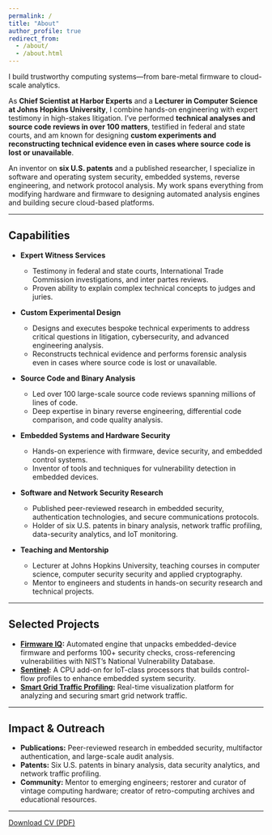 ```yaml
---
permalink: /
title: "About"
author_profile: true
redirect_from: 
  - /about/
  - /about.html
---
```


I build trustworthy computing systems—from bare-metal firmware to cloud-scale analytics.  

As **Chief Scientist at Harbor Experts** and a **Lecturer in Computer Science at Johns Hopkins University**, I combine hands-on engineering with expert testimony in high-stakes litigation. I’ve performed **technical analyses and source code reviews in over 100 matters**, testified in federal and state courts, and am known for designing **custom experiments and reconstructing technical evidence even in cases where source code is lost or unavailable**.  

An inventor on **six U.S. patents** and a published researcher, I specialize in software and operating system security, embedded systems, reverse engineering, and network protocol analysis. My work spans everything from modifying hardware and firmware to designing automated analysis engines and building secure cloud-based platforms.  

---

## Capabilities

- **Expert Witness Services**  
  - Testimony in federal and state courts, International Trade Commission investigations, and inter partes reviews.  
  - Proven ability to explain complex technical concepts to judges and juries.  

- **Custom Experimental Design**  
  - Designs and executes bespoke technical experiments to address critical questions in litigation, cybersecurity, and advanced engineering analysis.  
  - Reconstructs technical evidence and performs forensic analysis even in cases where source code is lost or unavailable.  

- **Source Code and Binary Analysis**  
  - Led over 100 large-scale source code reviews spanning millions of lines of code.  
  - Deep expertise in binary reverse engineering, differential code comparison, and code quality analysis.  

- **Embedded Systems and Hardware Security**  
  - Hands-on experience with firmware, device security, and embedded control systems.  
  - Inventor of tools and techniques for vulnerability detection in embedded devices.  

- **Software and Network Security Research**  
  - Published peer-reviewed research in embedded security, authentication technologies, and secure communications protocols.  
  - Holder of six U.S. patents in binary analysis, network traffic profiling, data-security analytics, and IoT monitoring.  

- **Teaching and Mentorship**  
  - Lecturer at Johns Hopkins University, teaching courses in computer science, computer security security and applied cryptography.  
  - Mentor to engineers and students in hands-on security research and technical projects.  

---

## Selected Projects

- **[Firmware IQ](https://harborlabs.com/firmwareiq/):** Automated engine that unpacks embedded-device firmware and performs 100+ security checks, cross-referencing vulnerabilities with NIST’s National Vulnerability Database.  
- **[Sentinel](https://scholar.google.com/citations?view_op=view_citation&hl=en&user=lmafl-QAAAAJ&citation_for_view=lmafl-QAAAAJ:eQOLeE2rZwMC):** A CPU add-on for IoT-class processors that builds control-flow profiles to enhance embedded system security.  
- **[Smart Grid Traffic Profiling](https://patents.google.com/patent/US9667521B2/en?oq=US+9%2c667%2c521+B2):** Real-time visualization platform for analyzing and securing smart grid network traffic.  

---

## Impact & Outreach

- **Publications:** Peer-reviewed research in embedded security, multifactor authentication, and large-scale audit analysis.  
- **Patents:** Six U.S. patents in binary analysis, data security analytics, and network traffic profiling.  
- **Community:** Mentor to emerging engineers; restorer and curator of vintage computing hardware; creator of retro-computing archives and educational resources.  

---

[Download CV (PDF)](/assets/PaulMartin-CV.pdf)